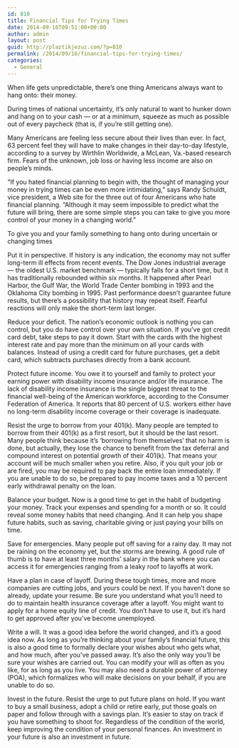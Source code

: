 ```yaml
---
id: 810
title: Financial Tips for Trying Times
date: 2014-09-16T09:51:00+00:00
author: admin
layout: post
guid: http://plaztikjezuz.com/?p=810
permalink: /2014/09/16/financial-tips-for-trying-times/
categories:
  - General
---
```

When life gets unpredictable, there&#8217;s one thing Americans always want to hang onto: their money.

During times of national uncertainty, it&#8217;s only natural to want to hunker down and hang on to your cash &#8212; or at a minimum, squeeze as much as possible out of every paycheck (that is, if you&#8217;re still getting one).

Many Americans are feeling less secure about their lives than ever. In fact, 63 percent feel they will have to make changes in their day-to-day lifestyle, according to a survey by Wirthlin Worldwide, a McLean, Va.-based research firm. Fears of the unknown, job loss or having less income are also on people&#8217;s minds.

&#8220;If you hated financial planning to begin with, the thought of managing your money in trying times can be even more intimidating,&#8221; says Randy Schuldt, vice president, a Web site for the three out of four Americans who hate financial planning. &#8220;Although it may seem impossible to predict what the future will bring, there are some simple steps you can take to give you more control of your money in a changing world.&#8221;

To give you and your family something to hang onto during uncertain or changing times

Put it in perspective. If history is any indication, the economy may not suffer long-term ill effects from recent events. The Dow Jones industrial average &#8212; the oldest U.S. market benchmark &#8212; typically falls for a short time, but it has traditionally rebounded within six months. It happened after Pearl Harbor, the Gulf War, the World Trade Center bombing in 1993 and the Oklahoma City bombing in 1995. Past performance doesn&#8217;t guarantee future results, but there&#8217;s a possibility that history may repeat itself. Fearful reactions will only make the short-term last longer.

Reduce your deficit. The nation&#8217;s economic outlook is nothing you can control, but you do have control over your own situation. If you&#8217;ve got credit card debt, take steps to pay it down. Start with the cards with the highest interest rate and pay more than the minimum on all your cards with balances. Instead of using a credit card for future purchases, get a debit card, which subtracts purchases directly from a bank account.

Protect future income. You owe it to yourself and family to protect your earning power with disability income insurance and/or life insurance. The lack of disability income insurance is the single biggest threat to the financial well-being of the American workforce, according to the Consumer Federation of America. It reports that 80 percent of U.S. workers either have no long-term disability income coverage or their coverage is inadequate.

Resist the urge to borrow from your 401(k). Many people are tempted to borrow from their 401(k) as a first resort, but it should be the last resort. Many people think because it&#8217;s &#8216;borrowing from themselves&#8217; that no harm is done, but actually, they lose the chance to benefit from the tax deferral and compound interest on potential growth of their 401(k). That means your account will be much smaller when you retire. Also, if you quit your job or are fired, you may be required to pay back the entire loan immediately. If you are unable to do so, be prepared to pay income taxes and a 10 percent early withdrawal penalty on the loan.

Balance your budget. Now is a good time to get in the habit of budgeting your money. Track your expenses and spending for a month or so. It could reveal some money habits that need changing. And it can help you shape future habits, such as saving, charitable giving or just paying your bills on time.

Save for emergencies. Many people put off saving for a rainy day. It may not be raining on the economy yet, but the storms are brewing. A good rule of thumb is to have at least three months&#8217; salary in the bank where you can access it for emergencies ranging from a leaky roof to layoffs at work.

Have a plan in case of layoff. During these tough times, more and more companies are cutting jobs, and yours could be next. If you haven&#8217;t done so already, update your resume. Be sure you understand what you&#8217;ll need to do to maintain health insurance coverage after a layoff. You might want to apply for a home equity line of credit. You don&#8217;t have to use it, but it&#8217;s hard to get approved after you&#8217;ve become unemployed.

Write a will. It was a good idea before the world changed, and it&#8217;s a good idea now. As long as you&#8217;re thinking about your family&#8217;s financial future, this is also a good time to formally declare your wishes about who gets what, and how much, after you&#8217;ve passed away. It&#8217;s also the only way you&#8217;ll be sure your wishes are carried out. You can modify your will as often as you like, for as long as you live. You may also need a durable power of attorney (POA), which formalizes who will make decisions on your behalf, if you are unable to do so.

Invest in the future. Resist the urge to put future plans on hold. If you want to buy a small business, adopt a child or retire early, put those goals on paper and follow through with a savings plan. It&#8217;s easier to stay on track if you have something to shoot for. Regardless of the condition of the world, keep improving the condition of your personal finances. An investment in your future is also an investment in future.